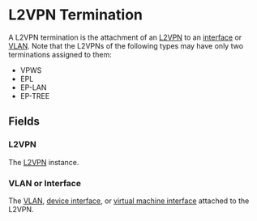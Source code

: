# L2VPN Termination

A L2VPN termination is the attachment of an [L2VPN](./l2vpn.md) to an [interface](../dcim/interface.md) or [VLAN](../ipam/vlan.md). Note that the L2VPNs of the following types may have only two terminations assigned to them:

* VPWS
* EPL
* EP-LAN
* EP-TREE

## Fields

### L2VPN

The [L2VPN](./l2vpn.md) instance.

### VLAN or Interface

The [VLAN](../ipam/vlan.md), [device interface](../dcim/interface.md), or [virtual machine interface](../virtualization/virtualmachine.md) attached to the L2VPN.

